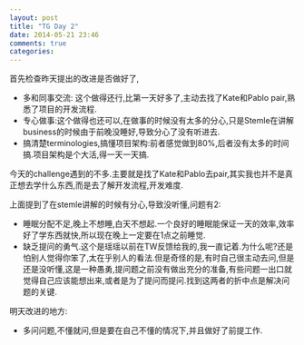 ```yaml
---
layout: post
title: "TG Day 2"
date: 2014-05-21 23:46
comments: true
categories: 
---
```


首先检查昨天提出的改进是否做好了,

* 多和同事交流: 这个做得还行,比第一天好多了,主动去找了Kate和Pablo pair,熟悉了项目的开发流程.
* 专心做事:这个做得也还可以,在做事的时候没有太多的分心,只是Stemle在讲解business的时候由于前晚没睡好,导致分心了没有听进去.
* 搞清楚terminologies,搞懂项目架构:前者感觉做到80%,后者没有太多的时间搞.项目架构是个大活,得一天一天搞.

<!-- more -->


今天的challenge遇到的不多.主要就是找了Kate和Pablo去pair,其实我也并不是真正想去学什么东西,而是去了解开发流程,开发难度.

上面提到了在stemle讲解的时候有分心,导致没听懂,问题有2:

* 睡眠分配不足,晚上不想睡,白天不想起.一个良好的睡眠能保证一天的效率,效率好了学东西就快,所以现在晚上一定要在1点之前睡觉.
* 缺乏提问的勇气.这个是瑶瑶以前在TW反馈给我的,我一直记着.为什么呢?还是怕别人觉得你笨了,太在乎别人的看法.但是奇怪的是,有时自己很主动去问,但是还是没听懂,这是一种愚勇,提问题之前没有做出充分的准备,有些问题一出口就觉得自己应该能想出来,或者是为了提问而提问.找到这两者的折中点是解决问题的关键.

明天改进的地方:

* 多问问题,不懂就问,但是要在自己不懂的情况下,并且做好了前提工作.